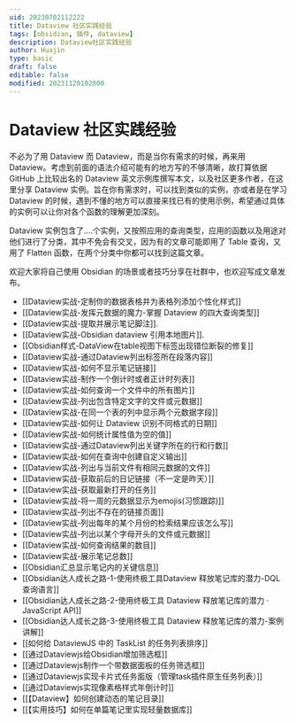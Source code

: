 ```yaml
---
uid: 20230702112222
title: Dataview 社区实践经验
tags: [obsidian, 插件, dataview]
description: Dataview社区实践经验
author: Huajin
type: basic
draft: false
editable: false
modified: 20231120102800
---
```


# Dataview 社区实践经验

不必为了用 Dataview 而 Dataview，而是当你有需求的时候，再来用 Dataview。考虑到前面的语法介绍可能有的地方写的不够清晰，故打算依据 GitHub 上比较出名的 Dataview 英文示例库撰写本文，以及社区更多作者，在这里分享 Dataview 实例。旨在你有需求时，可以找到类似的实例，亦或者是在学习 Dataview 的时候，遇到不懂的地方可以直接来找已有的使用示例，希望通过具体的实例可以让你对各个函数的理解更加深刻。

Dataview 实例包含了....个实例，又按照应用的查询类型，应用的函数以及用途对他们进行了分类，其中不免会有交叉，因为有的文章可能即用了 Table 查询，又用了 Flatten 函数，在两个分类中你都可以找到这篇文章。

欢迎大家将自己使用 Obsidian 的场景或者技巧分享在社群中，也欢迎写成文章发布。

- [[Dataview实战-定制你的数据表格并为表格列添加个性化样式]]
- [[Dataview实战-发挥元数据的魔力-掌握 Dataview 的四大查询类型]]
- [[Dataview实战-提取并展示笔记脚注]].
- [[Dataview实战-Obsidian dataview 引用本地图片]].
- [[Obsidian样式-DataView在table视图下标签出现错位断裂的修复]]
- [[Dataview实战-通过Dataview列出标签所在段落内容]]
- [[Dataview实战-如何不显示笔记链接]]
- [[Dataview实战-制作一个倒计时或者正计时列表]]
- [[Dataview实战-如何查询一个文件中的所有图片]]
- [[Dataview实战-列出包含特定文字的文件或元数据]]
- [[Dataview实战-在同一个表的列中显示两个元数据字段]]
- [[Dataview实战-如何让 Dataview 识别不同格式的日期]]
- [[Dataview实战-如何统计属性值为空的值]]
- [[Dataview实战-通过Dataview列出关键字所在的行和行数]]
- [[Dataview实战-如何在查询中创建自定义输出]]
- [[Dataview实战-列出与当前文件有相同元数据的文件]]
- [[Dataview实战-获取前后的日记链接（不一定是昨天）]]
- [[Dataview实战-获取最新打开的任务]]
- [[Dataview实战-将一周的元数据显示为emojis(习惯跟踪)]]
- [[Dataview实战-列出不存在的链接页面]]
- [[Dataview实战-列出每年的某个月份的检索结果应该怎么写]]
- [[Dataview实战-列出以某个字母开头的文件或元数据]]
- [[Dataview实战-如何查询结果的数目]]
- [[Dataview实战-展示笔记总数]]
- [[Obsidian汇总显示笔记内的关键信息]]
- [[Obsidian达人成长之路-1-使用终极工具Dataview 释放笔记库的潜力-DQL查询语言]]
- [[Obsidian达人成长之路-2-使用终极工具 Dataview 释放笔记库的潜力 · JavaScript API]]
- [[Obsidian达人成长之路-3-使用终极工具 Dataview 释放笔记库的潜力-案例讲解]]
- [[如何给 DataviewJS 中的 TaskList 的任务列表排序]]
- [[通过Dataviewjs给Obsidian增加筛选框]]
- [[通过Dataviewjs制作一个带数据面板的任务筛选框]]
- [[通过Dataviewjs实现卡片式任务面版（管理task插件原生任务列表）]]
- [[通过Dataviewjs实现像素格样式年倒计时]]
- [[【Dataview】如何创建动态的笔记目录]]
- [[【实用技巧】如何在单篇笔记里实现轻量数据库]]